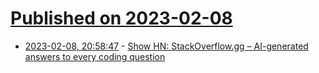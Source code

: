 # [Published on 2023-02-08](index.md)

* [2023-02-08, 20:58:47](https://news.ycombinator.com/item?id=34715033) - [Show HN: StackOverflow.gg – AI-generated answers to every coding question](https://stackoverflow.gg/)
